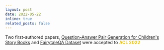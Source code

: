 ```yaml
---
layout: post
date: 2022-05-22
inline: true
related_posts: false
---
```


Two first-authored papers, [Question-Answer Pair Generation for Children's Story Books](https://aclanthology.org/2022.acl-long.54/) and [FairytaleQA Dataset](https://aclanthology.org/2022.acl-long.34/) were accepted to **<span style="color:#edc707">ACL 2022</span>**